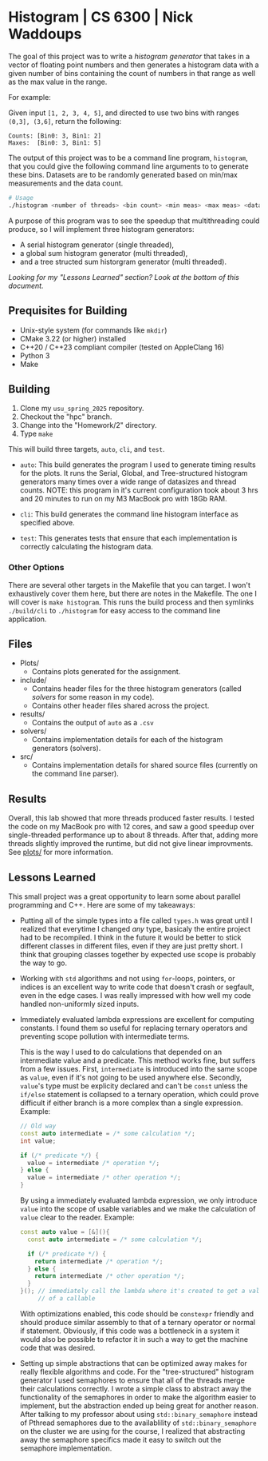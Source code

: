 # Histogram | CS 6300 | Nick Waddoups

The goal of this project was to write a _histogram generator_ that takes in a vector of 
floating point numbers and then generates a histogram data with a given number of bins 
containing the count of numbers in that range as well as the max value in the range.

For example:

Given input `[1, 2, 3, 4, 5]`, and directed to use two bins with ranges `(0,3], (3,6]`, 
return the following:

```
Counts: [Bin0: 3, Bin1: 2]
Maxes:  [Bin0: 3, Bin1: 5]
```

The output of this project was to be a command line program, `histogram`, that you could 
give the following command line arguments to to generate these bins. Datasets are to be 
randomly generated based on min/max measurements and the data count.

```sh
# Usage
./histogram <number of threads> <bin count> <min meas> <max meas> <data count>
```

A purpose of this program was to see the speedup that multithreading could produce, so I 
will implement three histogram generators:

- A serial histogram generator (single threaded),
- a global sum histogram generator (multi threaded),
- and a tree structed sum historgram generator (multi threaded).

_Looking for my "Lessons Learned" section? Look at the bottom of this document._

## Prequisites for Building

- Unix-style system (for commands like `mkdir`)
- CMake 3.22 (or higher) installed
- C++20 / C++23 compliant compiler (tested on AppleClang 16)
- Python 3 
- Make

## Building 

1. Clone my `usu_spring_2025` repository.
2. Checkout the "hpc" branch.
3. Change into the "Homework/2" directory.
4. Type `make`

This will build three targets, `auto`, `cli`, and `test`.

- `auto`: This build generates the program I used to generate timing results for the plots. It 
  runs the Serial, Global, and Tree-structured histogram generators many times over a wide range 
  of datasizes and thread counts. NOTE: this program in it's current configuration took about 
  3 hrs and 20 minutes to run on my M3 MacBook pro with 18Gb RAM.

- `cli`: This build generates the command line histogram interface as specified above.

- `test`: This generates tests that ensure that each implementation is correctly calculating the 
  histogram data.

### Other Options 

There are several other targets in the Makefile that you can target. I won't exhaustively cover them 
here, but there are notes in the Makefile. The one I will cover is `make histogram`. This runs the 
build process and then symlinks `./build/cli` to `./histogram` for easy access to the command line  
application.

## Files 

- Plots/
    - Contains plots generated for the assignment.
- include/
    - Contains header files for the three histogram generators (called _solvers_ for some reason in 
      my code).
    - Contains other header files shared across the project.
- results/
    - Contains the output of `auto` as a `.csv`
- solvers/
    - Contains implementation details for each of the histogram generators (solvers).
- src/ 
    - Contains implementation details for shared source files (currently on the command line parser).

## Results 

Overall, this lab showed that more threads produced faster results. I tested the code on my MacBook pro 
with 12 cores, and saw a good speedup over single-threaded performance up to about 8 threads. After that, 
adding more threads slightly improved the runtime, but did not give linear improvments. See [plots/](./plots/) 
for more information.

## Lessons Learned

This small project was a great opportunity to learn some about parallel programming and C++. Here
are some of my takeaways:

- Putting all of the simple types into a file called `types.h` was great until I realized that everytime 
  I changed _any_ type, basicaly the entire project had to be recompiled. I think in the future it would be
  better to stick different classes in different files, even if they are just pretty short. I think that 
  grouping classes together by expected use scope is probably the way to go.
- Working with `std` algorithms and not using `for`-loops, pointers, or indices is an excellent way to write 
  code that doesn't crash or segfault, even in the edge cases. I was really impressed with how well my code 
  handled non-uniformly sized inputs.
- Immediately evaluated lambda expressions are excellent for computing constants. I found 
  them so useful for replacing ternary operators and preventing scope pollution with intermediate
  terms.

  This is the way I used to do calculations that depended on an intermediate value and a predicate. This method
  works fine, but suffers from a few issues. First, `intermediate` is introduced into the same scope as `value`,
  even if it's not going to be used anywhere else. Secondly, `value`'s type must be explicity declared and can't be
  `const` unless the `if/else` statement is collapsed to a ternary operation, which could prove
  difficult if either branch is a more complex than a single expression. Example:
  
  ```cpp
  // Old way 
  const auto intermediate = /* some calculation */;
  int value;

  if (/* predicate */) {
    value = intermediate /* operation */;
  } else {
    value = intermediate /* other operation */;
  }
  ```

  By using a immediately evaluated lambda expression, we only introduce `value` into the scope of usable
  variables and we make the calculation of `value` clear to the reader. Example:

  ```cpp
  const auto value = [&](){
    const auto intermediate = /* some calculation */;

    if (/* predicate */) {
      return intermediate /* operation */;
    } else {
      return intermediate /* other operation */;
    }
  }(); // immediately call the lambda where it's created to get a value instead
       // of a callable
  ```

  With optimizations enabled, this code should be `constexpr` friendly and should produce similar assembly to
  that of a ternary operator or normal if statement. Obviously, if this code was a bottleneck in a system it
  would also be possible to refactor it in such a way to get the machine code that was desired.
  
- Setting up simple abstractions that can be optimized away makes for really flexible algorithms and
  code. For the "tree-structured" histogram generator I used semaphores to ensure that all of the
  threads merge their calculations correctly. I wrote a simple class to abstract away the functionality
  of the semaphores in order to make the algorithm easier to implement, but the abstraction ended up being 
  great for another reason. After talking to my professor about using `std::binary_semaphore` instead of
  Pthread semaphores due to the availablility of `std::binary_semaphore` on the cluster we are using for
  the course, I realized that abstracting away the semaphore specifics made it easy to switch out the
  semaphore implementation.
